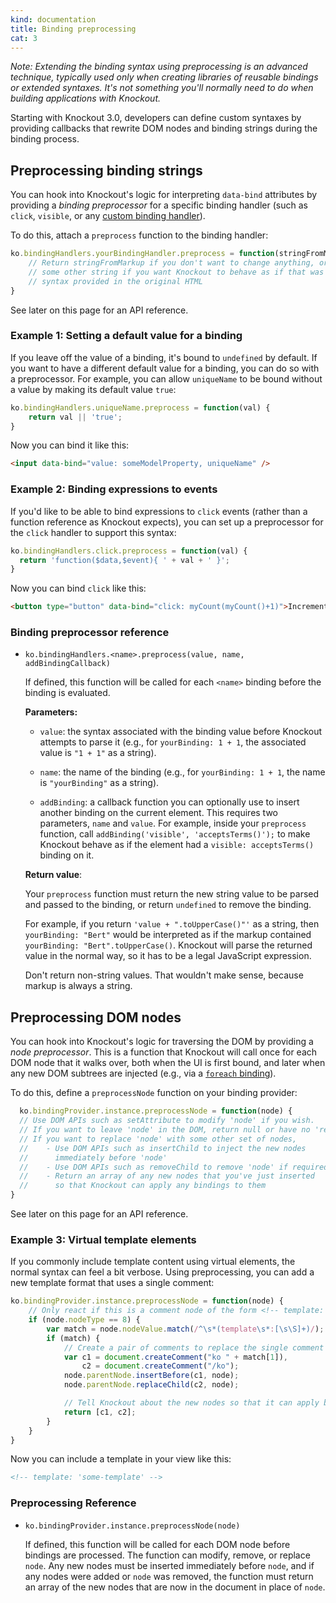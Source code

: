 ```yaml
---
kind: documentation
title: Binding preprocessing
cat: 3
---
```


*Note: Extending the binding syntax using preprocessing is an advanced technique, typically used only when creating libraries of reusable bindings or extended syntaxes. It's not something you'll normally need to do when building applications with Knockout.*

Starting with Knockout 3.0, developers can define custom syntaxes by providing callbacks that rewrite DOM nodes and binding strings during the binding process.

## Preprocessing binding strings

You can hook into Knockout's logic for interpreting `data-bind` attributes by providing a *binding preprocessor* for a specific binding handler (such as `click`, `visible`, or any [custom binding handler](custom-bindings.html)).

To do this, attach a `preprocess` function to the binding handler:

```javascript
ko.bindingHandlers.yourBindingHandler.preprocess = function(stringFromMarkup) {
    // Return stringFromMarkup if you don't want to change anything, or return
    // some other string if you want Knockout to behave as if that was the
    // syntax provided in the original HTML
}
```

See later on this page for an API reference.

### Example 1: Setting a default value for a binding

If you leave off the value of a binding, it's bound to `undefined` by default. If you want to have a different default value for a binding, you can do so with a preprocessor. For example, you can allow `uniqueName` to be bound without a value by making its default value `true`:

```javascript
ko.bindingHandlers.uniqueName.preprocess = function(val) {
    return val || 'true';
}
```

Now you can bind it like this:

```html
<input data-bind="value: someModelProperty, uniqueName" />
```

### Example 2: Binding expressions to events

If you'd like to be able to bind expressions to `click` events (rather than a function reference as Knockout expects), you can set up a preprocessor for the `click` handler to support this syntax:

```javascript
ko.bindingHandlers.click.preprocess = function(val) {
  return 'function($data,$event){ ' + val + ' }';
}
```

Now you can bind `click` like this:

```html
<button type="button" data-bind="click: myCount(myCount()+1)">Increment</button>
```

### Binding preprocessor reference

* `ko.bindingHandlers.<name>.preprocess(value, name, addBindingCallback)`

  If defined, this function will be called for each `<name>` binding before the binding is evaluated.

  **Parameters:**

  * `value`: the syntax associated with the binding value before Knockout attempts to parse it (e.g., for `yourBinding: 1 + 1`, the associated value is `"1 + 1"` as a string).

  * `name`: the name of the binding (e.g., for `yourBinding: 1 + 1`, the name is `"yourBinding"` as a string).

  * `addBinding`: a callback function you can optionally use to insert another binding on the current element. This requires two parameters, `name` and `value`. For example, inside your `preprocess` function, call `addBinding('visible', 'acceptsTerms()');` to make Knockout behave as if the element had a `visible: acceptsTerms()` binding on it.

  **Return value**:

  Your `preprocess` function must return the new string value to be parsed and passed to the binding, or return `undefined` to remove the binding.

  For example, if you return `'value + ".toUpperCase()"'` as a string, then `yourBinding: "Bert"` would be interpreted as if the markup contained `yourBinding: "Bert".toUpperCase()`. Knockout will parse the returned value in the normal way, so it has to be a legal JavaScript expression.

  Don't return non-string values. That wouldn't make sense, because markup is always a string.

## Preprocessing DOM nodes

You can hook into Knockout's logic for traversing the DOM by providing a *node preprocessor*. This is a function that Knockout will call once for each DOM node that it walks over, both when the UI is first bound, and later when any new DOM subtrees are injected (e.g., via a [`foreach` binding](foreach-binding.html)).

To do this, define a `preprocessNode` function on your binding provider:

```javascript
  ko.bindingProvider.instance.preprocessNode = function(node) {
  // Use DOM APIs such as setAttribute to modify 'node' if you wish.
  // If you want to leave 'node' in the DOM, return null or have no 'return' statement.
  // If you want to replace 'node' with some other set of nodes,
  //    - Use DOM APIs such as insertChild to inject the new nodes
  //      immediately before 'node'
  //    - Use DOM APIs such as removeChild to remove 'node' if required
  //    - Return an array of any new nodes that you've just inserted
  //      so that Knockout can apply any bindings to them
}
```

See later on this page for an API reference.

### Example 3: Virtual template elements

If you commonly include template content using virtual elements, the normal syntax can feel a bit verbose. Using preprocessing, you can add a new template format that uses a single comment:

```javascript
ko.bindingProvider.instance.preprocessNode = function(node) {
    // Only react if this is a comment node of the form <!-- template: ... -->
    if (node.nodeType == 8) {
        var match = node.nodeValue.match(/^\s*(template\s*:[\s\S]+)/);
        if (match) {
            // Create a pair of comments to replace the single comment
            var c1 = document.createComment("ko " + match[1]),
                c2 = document.createComment("/ko");
            node.parentNode.insertBefore(c1, node);
            node.parentNode.replaceChild(c2, node);

            // Tell Knockout about the new nodes so that it can apply bindings to them
            return [c1, c2];
        }
    }
}
```

Now you can include a template in your view like this:

```html
<!-- template: 'some-template' -->
```

### Preprocessing Reference

* `ko.bindingProvider.instance.preprocessNode(node)`

    If defined, this function will be called for each DOM node before bindings are processed. The function can modify, remove, or replace `node`. Any new nodes must be inserted immediately before `node`, and if any nodes were added or `node` was removed, the function must return an array of the new nodes that are now in the document in place of `node`.

